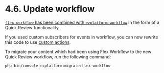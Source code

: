 # 4.6. Update workflow

[`flex-workflow` has been combined with `ezplatform-workflow`](../../../release_notes/ez_platform_v3.0_deprecations.md#flex-workflow) in the form of a Quick Review functionality.

If you used custom subscribers for events in workflow, you can now rewrite this code
to use [custom actions](https://doc.ibexa.co/en/master/guide/extending/extending_workflow.md#adding-custom-actions).

To migrate your content which had been using Flex Workflow to the new Quick Review workflow,
run the following command:

`php bin/console ezplatform:migrate:flex-workflow`
